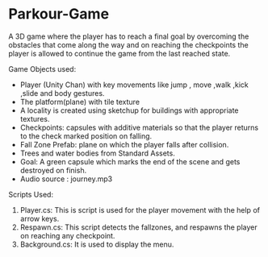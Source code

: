 # Parkour-Game
A 3D game where the player has to reach a final goal by overcoming the obstacles that come along the way and on reaching the checkpoints the player is allowed to continue the game from the last reached state.

Game Objects used:
* Player (Unity Chan) with key movements like jump , move ,walk ,kick ,slide and body gestures.
* The platform(plane) with tile texture
* A locality is created using sketchup for buildings with appropriate textures. 
* Checkpoints: capsules with additive materials so that the player returns to the check marked position on falling.
* Fall Zone Prefab: plane on which the player falls after collision.
* Trees and water bodies from Standard Assets.
* Goal: A green capsule which marks the end of the scene and gets destroyed on finish.
* Audio source : journey.mp3

Scripts Used:

1. Player.cs: This is script is used for the player movement with the help of arrow keys.
2. Respawn.cs: This script detects the fallzones, and respawns the player on reaching any checkpoint.
3. Background.cs: It is used to display the menu.

